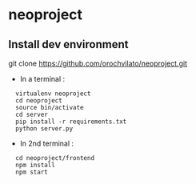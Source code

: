 # neoproject

Install dev environment
-----------------------

  git clone https://github.com/orochvilato/neoproject.git

- In a terminal :
```
  virtualenv neoproject
  cd neoproject
  source bin/activate
  cd server
  pip install -r requirements.txt
  python server.py
```
- In 2nd terminal :
```
  cd neoproject/frontend
  npm install
  npm start
```
